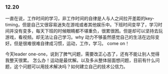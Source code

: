 ### 12.20
一直在说，工作时间的学习，非工作时间的自律是人与人之间拉开差距的key-timing，但是自己又很容易迷失在游戏或者其他娱乐中。下班时间变早了，学习时间并没有变多，每天下班的时候眼睛都不堪重负，很累很困。但是却可以坚持去玩游戏，看视频。却无法让自己学习。why  动力不够虽然感觉自己的生活在边际变好。但是很难很难自律成习惯，运动，工作，学习。 come on！

今天leader one-one，说到了脾气问题，需要改正心态了，还有不能让别人觉得我整天很累。  怎么办！运动是最优解。以及多从整体层面想问题，目前有什么问题，这个问题可以用技术解决吗？如何建立自己的技术公信力。
